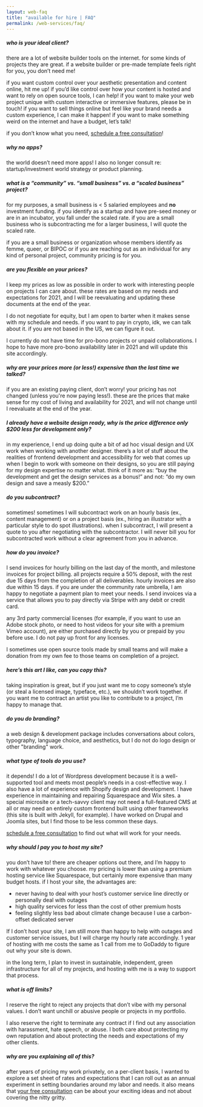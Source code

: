 ```yaml
---
layout: web-faq
title: "available for hire | FAQ"
permalink: /web-services/faq/
---
```


##### who is your ideal client?

there are a lot of website builder tools on the internet. for some kinds of projects they are great. if a website builder or pre-made template feels right for you, you don’t need me! 



if you want custom control over your aesthetic presentation and content online, hit me up! if you’d like control over how your content is hosted and want to rely on open source tools, I can help! if you want to make your web project unique with custom interactive or immersive features, please be in touch! if you want to sell things online but feel like your brand needs a custom experience, I can make it happen! if you want to make something weird on the internet and have a budget, let’s talk!



if you don’t know what you need, [schedule a free consultation](https://calendly.com/hipley/30min)!



##### why no apps?

the world doesn’t need more apps! I also no longer consult re: startup/investment world strategy or product planning.



##### what is a “community” vs. “small business” vs. a “scaled business” project?

for my purposes, a small business is < 5 salaried employees and **no** investment funding. if you identify as a startup and have pre-seed money or are in an incubator, you fall under the scaled rate. if you are a small business who is subcontracting me for a larger business, I will quote the scaled rate.



if you are a small business or organization whose members identify as femme, queer, or BIPOC or if you are reaching out as an individual for any kind of personal project, community pricing is for you.



##### are you flexible on your prices?

I keep my prices as low as possible in order to work with interesting people on projects I can care about. these rates are based on my needs and expectations for 2021, and I will be reevaluating and updating these documents at the end of the year.



I do not negotiate for equity, but I am open to barter when it makes sense with my schedule and needs. if you want to pay in crypto, idk, we can talk about it. if you are not based in the US, we can figure it out.



I currently do not have time for pro-bono projects or unpaid collaborations. I hope to have more pro-bono availability later in 2021 and will update this site accordingly.



##### why are your prices more (or less!) expensive than the last time we talked?

if you are an existing paying client, don’t worry! your pricing has not changed (unless you're now paying less!). these are the prices that make sense for my cost of living and availability for 2021, and will not change until I reevaluate at the end of the year.



##### I already have a website design ready, why is the price difference only $200 less for development only?

in my experience, I end up doing quite a bit of ad hoc visual design and UX work when working with another designer. there’s a lot of stuff about the realities of frontend development and accessibility for web that comes up when I begin to work with someone on their designs, so you are still paying for my design expertise no matter what. think of it more as: “buy the development and get the design services as a bonus!” and not: “do my own design and save a measly $200.”



##### do you subcontract?

sometimes! sometimes I will subcontract work on an hourly basis (ex., content management) or on a project basis (ex., hiring an illustrator with a particular style to do spot illustrations). when I subcontract, I will present a quote to you after negotiating with the subcontractor. I will never bill you for subcontracted work without a clear agreement from you in advance.



##### how do you invoice?

I send invoices for hourly billing on the last day of the month, and milestone invoices for project billing. all projects require a 50% deposit, with the rest due 15 days from the completion of all deliverables. hourly invoices are also due within 15 days. if you are under the community rate umbrella, I am happy to negotiate a payment plan to meet your needs. I send invoices via a service that allows you to pay directly via Stripe with any debit or credit card.



any 3rd party commercial licenses (for example, if you want to use an Adobe stock photo, or need to host videos for your site with a premium Vimeo account), are either purchased directly by you or prepaid by you before use. I do not pay up front for any licenses.



I sometimes use open source tools made by small teams and will make a donation from my own fee to those teams on completion of a project. 



##### here’s this art I like, can you copy this?

taking inspiration is great, but if you just want me to copy someone’s style (or steal a licensed image, typeface, etc.), we shouldn’t work together. if you want me to contract an artist you like to contribute to a project, I’m happy to manage that.



##### do you do branding?

a web design & development package includes conversations about colors, typography, language choice, and aesthetics, but I do not do logo design or other "branding" work.



##### what type of tools do you use?

it depends! I do a lot of Wordpress development because it is a well-supported tool and meets most people’s needs in a cost-effective way. I also have a lot of experience with Shopify design and development. I have experience in maintaining and repairing Squarespace and Wix sites. a special microsite or a tech-savvy client may not need a full-featured CMS at all or may need an entirely custom frontend built using other frameworks (this site is built with Jekyll, for example). I have worked on Drupal and Joomla sites, but I find those to be less common these days.



[schedule a free consultation](https://calendly.com/hipley/30min) to find out what will work for your needs.



##### why should I pay you to host my site?

you don’t have to! there are cheaper options out there, and I’m happy to work with whatever you choose. my pricing is lower than using a premium hosting service like Squarespace, but certainly more expensive than many budget hosts. if I host your site, the advantages are:



- never having to deal with your host’s customer service line directly or personally deal with outages
- high quality services for less than the cost of other premium hosts
- feeling slightly less bad about climate change because I use a carbon-offset dedicated server



If I don’t host your site, I am still more than happy to help with outages and customer service issues, but I will charge my hourly rate accordingly. 1 year of hosting with me costs the same as 1 call from me to GoDaddy to figure out why your site is down.



in the long term, I plan to invest in sustainable, independent, green infrastructure for all of my projects, and hosting with me is a way to support that process.



##### what is off limits?

I reserve the right to reject any projects that don’t vibe with my personal values. I don’t want unchill or abusive people or projects in my portfolio. 



I also reserve the right to terminate any contract if I find out any association with harassment, hate speech, or abuse. I both care about protecting my own reputation and about protecting the needs and expectations of my other clients.



##### why are you explaining all of this?

after years of pricing my work privately, on a per-client basis, I wanted to explore a set sheet of rates and expectations that I can roll out as an annual experiment in setting boundaries around my labor and needs. it also means that [your free consultation](https://calendly.com/hipley/30min) can be about your exciting ideas and not about covering the nitty gritty.

